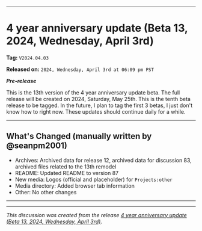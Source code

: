 
***

# 4 year anniversary update (Beta 13, 2024, Wednesday, April 3rd)

**Tag:** `V2024.04.03`

**Released on:** `2024, Wednesday, April 3rd at 06:09 pm PST`

***Pre-release***

This is the 13th version of the 4 year anniversary update beta. The full release will be created on 2024, Saturday, May 25th. This is the tenth beta release to be tagged. In the future, I plan to tag the first 3 betas, I just don't know how to right now. These updates should continue daily for a while.

---

## What's Changed (manually written by @seanpm2001)

- Archives: Archived data for release 12, archived data for discussion 83, archived files related to the 13th remodel
- README: Updated README to version 87
- New media: Logos (official and placeholder) for `Projects:other`
- Media directory: Added browser tab information
- Other: No other changes

***


<hr /><em>This discussion was created from the release <a href='https://github.com/seanpm2001/seanpm2001/releases/tag/V2024.04.03'>4 year anniversary update (Beta 13, 2024, Wednesday, April 3rd)</a>.</em>
